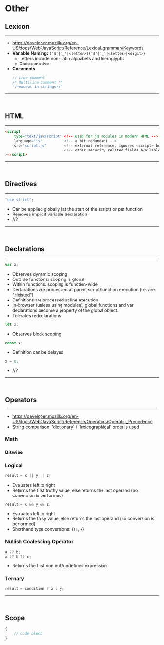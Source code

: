 # Other
## Lexicon
---
- https://developer.mozilla.org/en-US/docs/Web/JavaScript/Reference/Lexical_grammar#Keywords
- **Variable Naming:** `('$'|'_'|<letter>){'$'|'_'|<letter>|<digit>}`
    - Letters include non-Latin alphabets and hieroglyphs
    - Case sensitive
- **Comments**
    ```js
    // Line comment
    /* Multiline comment */
    "/*except in strings*/"
    ```
---
<br>

## HTML
---
```html
<script
    type="text/javascript" <!-- used for js modules in modern HTML -->
    language="js"          <!-- a bit redundant -->
    src="script.js"        <!-- external reference, ignores <script> body when set -->
                           <!-- other security related fields available too -->
></script>
```
---
<br>

## Directives
---
```js
"use strict";
```
- Can be applied globally (at the start of the script) or per function
- Removes implicit variable declaration
- //?
---
<br>

## Declarations
---
```js
var x;
```
- Observes dynamic scoping
- Outside functions: scoping is global
- Within functions: scoping is function-wide
- Declarations are processed at parent script/function execution (i.e. are "Hoisted")
- Definitions are processed at line execution
- In-browser (unless using modules), global functions and var declarations become a property of the global object.
- Tolerates redeclarations
```js
let x;
```
- Observes block scoping
```js
const x;
```
- Definition can be delayed
```js
x = 0;
```
- //?
---
<br>

## Operators
---
- https://developer.mozilla.org/en-US/docs/Web/JavaScript/Reference/Operators/Operator_Precedence
- String comparison: 'dictionary' / 'lexicographical' order is used
### Math
### Bitwise
### Logical
```js
result = x || y || z;
```
- Evaluates left to right
- Returns the first truthy value, else returns the last operand (no conversion is performed)

```js
result = x && y && z;
```
- Evaluates left to right
- Returns the falsy value, else returns the last operand (no conversion is performed)
- Shorthand type conversions: {`!!`, `+`}

### Nullish Coalescing Operator
```js
a ?? b;
a ?? b ?? c;
```
- Returns the first non null/undefined expression
### Ternary
```js
result = condition ? x : y;
```
---
<br>

## Scope
```js
{
    // code block
}
```